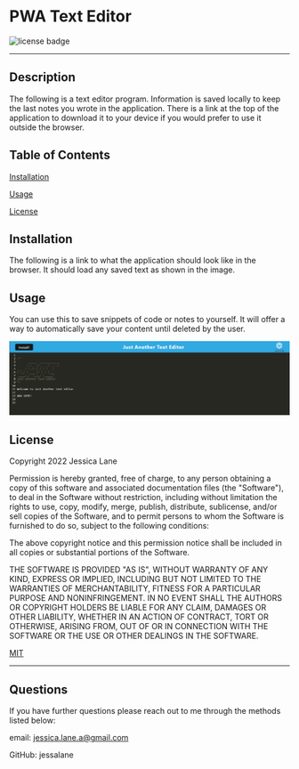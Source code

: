 
  # PWA Text Editor

  ![license badge](https://img.shields.io/badge/License-MIT-blue.svg)

  -------


  ## Description
  The following is a text editor program. Information is saved locally to keep the last notes you wrote in the application. There is a link at the top of the application to download it to your device if you would prefer to use it outside the browser.

  ## Table of Contents
  [Installation](#installation)

  [Usage](#usage)

  [License](#license)

  ## Installation
  The following is a link to what the application should look like in the browser. It should load any saved text as shown in the image.

  ## Usage
  You can use this to save snippets of code or notes to yourself. It will offer a way to automatically save your content until deleted by the user.

  ![screenshot](/client/src/images/screenshot.png)

  ## License
  
Copyright 2022 Jessica Lane

Permission is hereby granted, free of charge, to any person obtaining a copy of this software and associated documentation files (the "Software"), to deal in the Software without restriction, including without limitation the rights to use, copy, modify, merge, publish, distribute, sublicense, and/or sell copies of the Software, and to permit persons to whom the Software is furnished to do so, subject to the following conditions:

The above copyright notice and this permission notice shall be included in all copies or substantial portions of the Software.

THE SOFTWARE IS PROVIDED "AS IS", WITHOUT WARRANTY OF ANY KIND, EXPRESS OR IMPLIED, INCLUDING BUT NOT LIMITED TO THE WARRANTIES OF MERCHANTABILITY, FITNESS FOR A PARTICULAR PURPOSE AND NONINFRINGEMENT. IN NO EVENT SHALL THE AUTHORS OR COPYRIGHT HOLDERS BE LIABLE FOR ANY CLAIM, DAMAGES OR OTHER LIABILITY, WHETHER IN AN ACTION OF CONTRACT, TORT OR OTHERWISE, ARISING FROM, OUT OF OR IN CONNECTION WITH THE SOFTWARE OR THE USE OR OTHER DEALINGS IN THE SOFTWARE.
      

  [MIT](https://opensource.org/licenses/MIT)

  ---

  ## Questions
  If you have further questions please reach out to me through the methods listed below:

  email: jessica.lane.a@gmail.com

  GitHub: jessalane
  